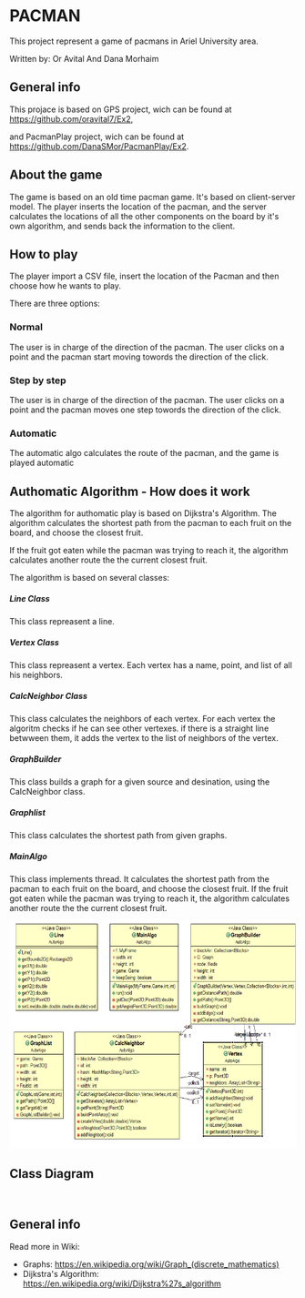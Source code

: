 PACMAN
=========
This project represent a game of pacmans in Ariel University area.

Written by: Or Avital And Dana Morhaim


General info
--------
This projace is based on GPS project, wich can be found at 
<a href="https://github.com/oravital7/Ex2">https://github.com/oravital7/Ex2</a>,

and PacmanPlay project, wich can be found at 
<a href="https://github.com/DanaSMor/PacmanPlay">https://github.com/DanaSMor/PacmanPlay/Ex2</a>.

About the game
--------
The game is based on an old time pacman game.
It's based on client-server model.
The player inserts the location of the pacman, and the server calculates the locations of all the other components 
on the board by it's own algorithm, and sends back the information to the client.

How to play
--------
The player import a CSV file, insert the location of the Pacman and then choose how he wants to play. 

There are three options:
### Normal
The user is in charge of the direction of the pacman. 
The user clicks on a point and the pacman start moving towords the direction of the click.
### Step by step
The user is in charge of the direction of the pacman. 
The user clicks on a point and the pacman moves one step towords the direction of the click.
### Automatic
The automatic algo calculates the route of the pacman, and the game is played automatic

Authomatic Algorithm - How does it work
--------
The algorithm for authomatic play is based on Dijkstra's Algorithm.
The algorithm calculates the shortest path from the pacman to each fruit on the board, and choose the closest fruit.

If the fruit got eaten while the pacman was trying to reach it, the algorithm calculates another route the the current closest fruit.

The algorithm is based on several classes:

##### Line Class
This class repreasent a line. 

##### Vertex Class
This class repreasent a vertex.
Each vertex has a name, point, and list of all his neighbors.

##### CalcNeighbor Class
This class calculates the neighbors of each vertex.
For each vertex the algoritm checks if he can see other vertexes.
if there is a straight line betwween them, it adds the vertex to the list of neighbors of the vertex.

##### GraphBuilder
This class builds a graph for a given source and desination,
using the CalcNeighbor class.

##### Graphlist
This class calculates the shortest path from given graphs.

##### MainAlgo
This class implements thread.
It calculates the shortest path from the pacman to each fruit on the board, and choose the closest fruit.
If the fruit got eaten while the pacman was trying to reach it, the algorithm calculates another route the the current closest fruit.

<img src="./Task4/Icon/autoAlgo.PNG" width="550" height="400">


Class Diagram
--------

&nbsp;
&nbsp;

General info
--------------
Read more in Wiki:
- Graphs: https://en.wikipedia.org/wiki/Graph_(discrete_mathematics)
- Dijkstra's Algorithm: https://en.wikipedia.org/wiki/Dijkstra%27s_algorithm


